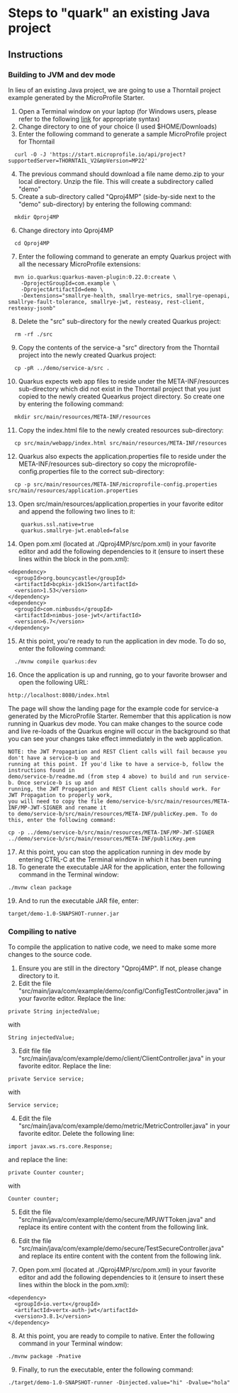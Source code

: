 # Steps to "quark" an existing Java project

## Instructions

### Building to JVM and dev mode

In lieu of an existing Java project, we are going to use a Thorntail project example generated by the MicroProfile Starter.

1. Open a Terminal window on your laptop (for Windows users, please refer to the following [link](https://github.com/eclipse/microprofile-starter/blob/master/src/main/resources/REST-README.md#powershell-examples) for appropriate syntax)
2. Change directory to one of your choice (I used $HOME/Downloads)
3. Enter the following command to generate a sample MicroProfile project for Thorntail
```
  curl -O -J 'https://start.microprofile.io/api/project?supportedServer=THORNTAIL_V2&mpVersion=MP22'
```
4. The previous command should download a file name demo.zip to your local directory. Unzip the file. This will create a subdirectory called "demo"
5. Create a sub-directory called "Qproj4MP" (side-by-side next to the "demo" sub-directory) by entering the following command:
```
  mkdir Qproj4MP
```
6. Change directory into Qproj4MP
```
  cd Qproj4MP
```  
7. Enter the following command to generate an empty Quarkus project with all the necessary MicroProfile extensions:
```
  mvn io.quarkus:quarkus-maven-plugin:0.22.0:create \
    -DprojectGroupId=com.example \
    -DprojectArtifactId=demo \
    -Dextensions="smallrye-health, smallrye-metrics, smallrye-openapi, smallrye-fault-tolerance, smallrye-jwt, resteasy, rest-client, resteasy-jsonb"
```    
8. Delete the "src" sub-directory for the newly created Quarkus project:
```
  rm -rf ./src
```
9. Copy the contents of the service-a "src" directory from the Thorntail project into the newly created Quarkus project:
```
  cp -pR ../demo/service-a/src .
```  
10. Quarkus expects web app files to reside under the META-INF/resources sub-directory which did not exist in the Thorntail project that you just copied to the newly created Quearkus project directory. So create one by entering the following command:
```
  mkdir src/main/resources/META-INF/resources
``` 
11. Copy the index.html file to the newly created resources sub-directory:
```
  cp src/main/webapp/index.html src/main/resources/META-INF/resources
```  
12. Quarkus also expects the application.properties file to reside under the META-INF/resources sub-directory so copy the microprofile-config.properties file to the correct sub-directory:
```
  cp -p src/main/resources/META-INF/microprofile-config.properties src/main/resources/application.properties
```  
13. Open src/main/resources/application.properties in your favorite editor and append the following two lines to it:
```
    quarkus.ssl.native=true
    quarkus.smallrye-jwt.enabled=false
```
14. Open pom.xml (located at ./Qproj4MP/src/pom.xml) in your favorite editor and add the following dependencies to it (ensure to insert these lines within the <dependencies> block in the pom.xml):
```
<dependency>
  <groupId>org.bouncycastle</groupId>
  <artifactId>bcpkix-jdk15on</artifactId>
  <version>1.53</version>
</dependency>
<dependency>
  <groupId>com.nimbusds</groupId>
  <artifactId>nimbus-jose-jwt</artifactId>
  <version>6.7</version>
</dependency>
```
15. At this point, you're ready to run the application in dev mode. To do so, enter the following command:
```
  ./mvnw compile quarkus:dev
```
16. Once the application is up and running, go to your favorite browser and open the following URL:
```
http://localhost:8080/index.html
```

The page will show the landing page for the example code for service-a generated by the MicroProfile Starter. Remember that this application is now running in Quarkus dev mode. You can make changes to the source code and live re-loads of the Quarkus engine will occur in the background so that you can see your changes take effect immediately in the web application.
```
NOTE: the JWT Propagation and REST Client calls will fail because you don't have a service-b up and
running at this point. If you'd like to have a service-b, follow the instructions found in
demo/service-b/readme.md (from step 4 above) to build and run service-b. Once service-b is up and
running, the JWT Propagation and REST Client calls should work. For JWT Propagation to properly work,
you will need to copy the file demo/service-b/src/main/resources/META-INF/MP-JWT-SIGNER and rename it
to demo/service-b/src/main/resources/META-INF/publicKey.pem. To do this, enter the following command:

cp -p ../demo/service-b/src/main/resources/META-INF/MP-JWT-SIGNER ../demo/service-b/src/main/resources/META-INF/publicKey.pem
```
17. At this point, you can stop the application running in dev mode by entering CTRL-C at the Terminal window in which it has been running
18. To generate the executable JAR for the application, enter the following command in the Terminal window:
```
./mvnw clean package
```
19. And to run the executable JAR file, enter:
```
target/demo-1.0-SNAPSHOT-runner.jar
```

### Compiling to native

To compile the application to native code, we need to make some more changes to the source code.

1. Ensure you are still in the directory "Qproj4MP". If not, please change directory to it.
2. Edit the file "src/main/java/com/example/demo/config/ConfigTestController.java" in your favorite editor. Replace the line:
```
private String injectedValue;
```
with
```
String injectedValue;
```
3. Edit file file "src/main/java/com/example/demo/client/ClientController.java" in your favorite editor. Replace the line:
```
private Service service;
```
with
```
Service service;
```
4. Edit the file "src/main/java/com/example/demo/metric/MetricController.java" in your favorite editor. Delete the following line:
```
import javax.ws.rs.core.Response;
```
and replace the line:
```
private Counter counter;
```
with
```
Counter counter;
```
5. Edit the file "src/main/java/com/example/demo/secure/MPJWTToken.java" and replace its entire content with the content from the following link.

6. Edit the file "src/main/java/com/example/demo/secure/TestSecureController.java" and replace its entire content with the content from the following link.

7. Open pom.xml (located at ./Qproj4MP/src/pom.xml) in your favorite editor and add the following dependencies to it (ensure to insert these lines within the <dependencies> block in the pom.xml):
```
<dependency>
  <groupId>io.vertx</groupId>
  <artifactId>vertx-auth-jwt</artifactId>
  <version>3.8.1</version>
</dependency>
```
8. At this point, you are ready to compile to native. Enter the following command in your Terminal window:
```
./mvnw package -Pnative
```
9. Finally, to run the executable, enter the following command:
```
./target/demo-1.0-SNAPSHOT-runner -Dinjected.value="hi" -Dvalue="hola"
```
